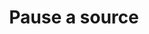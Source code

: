 ---
content-type: "api-endpoint"
endpoint: "sources"
key: "pause-a-source"
version: "4"


title: "Pause a source"
method: "put"
short-url: |
  /v{{ endpoint.version }}{{ object.endpoint-url }}/{source_id}
full-url: |
  {{ api.base-url }}{{ endpoint.short-url | flatify }}
short: "{{ api.core-objects.sources.pause.description }}"
description: |
  {{ api.core-objects.sources.pause.description }} When a source is paused, Stitch will not automatically start replication jobs for the source. Manual replication jobs can still be started using the [Start a replication job endpoint](#start-a-job), however.

  **Note**: This endpoint behaves identically to [Update a source](#update-a-source).

arguments:
  - name: "source_id"
    required: true
    type: "path parameter"
    description: "A path parameter corresponding to the unique ID of the source to be paused."
    example-value: |
      86741

  - name: "paused_at"
    required: false
    type: "timestamp"
    description: |
      The time the source was paused. This field must contain an [ISO 8601-compliant](https://en.wikipedia.org/wiki/ISO_8601){:target="new"} date.

      **Note**: Providing any value - past, present, or future - for this property will pause the source immediately if the request is successful.
    example-value: |
      "2019-06-01T00:00:00Z"


returns: |
  If successful, the API will return a status of <code class="api success">200 OK</code> and a [Source object]({{ api.core-objects.sources.object }}) with a populated `paused_at` value.

examples:
  - type: "Request"
    language: "json"
    code: |
      {% assign right-bracket = "}" %}
      curl -X {{ endpoint.method | upcase }} {{ endpoint.full-url | flatify | replace: "{source_id","86741" | remove: right-bracket | strip_newlines }}
           -H "Authorization: Bearer <ACCESS_TOKEN>" 
           -H "Content-Type: application/json"
           -d "{
                 "paused_at":"2019-06-01T00:00:00Z"
               }"

  - type: "Response"
    language: "json"
    code: |
      {
         "properties":{
            "anchor_time":"2019-01-30T18:16:37.205Z",
            "cron_expression":null,
            "frequency_in_minutes":"60",
            "image_version":"1.latest",
            "product":"pipeline",
            "shop":"stitchdatawearhouse",
            "start_date":"2017-01-01T00:00:00Z"
         },
         "updated_at":"2019-05-28T13:52:23Z",
         "schedule":null,
         "name":"shopify",
         "type":"platform.shopify",
         "deleted_at":null,
         "system_paused_at":null,
         "stitch_client_id":116078,
         "paused_at":"2019-06-01T00:00:00Z",
         "id":86741,
         "display_name":"Shopify",
         "created_at":"2019-01-10T19:38:18Z",
         "report_card":{
            "type":"platform.shopify",
            "current_step":1,
            "current_step_type":"fully_configured",
            "steps":[
               {
                  "type":"form",
                  "properties":[
                     {
                        "name":"anchor_time",
                        "is_required":false,
                        "is_credential":false,
                        "system_provided":false,
                        "property_type":"user_provided",
                        "json_schema":{
                           "type":"string",
                           "format":"date-time"
                        },
                        "provided":true,
                        "tap_mutable":false
                     },
                     {
                        "name":"cron_expression",
                        "is_required":false,
                        "is_credential":false,
                        "system_provided":false,
                        "property_type":"user_provided",
                        "json_schema":null,
                        "provided":false,
                        "tap_mutable":false
                     },
                     {
                        "name":"date_window_size",
                        "is_required":false,
                        "is_credential":false,
                        "system_provided":false,
                        "property_type":"user_provided",
                        "json_schema":{
                           "type":"integer"
                        },
                        "provided":false,
                        "tap_mutable":false
                     },
                     {
                        "name":"frequency_in_minutes",
                        "is_required":false,
                        "is_credential":false,
                        "system_provided":false,
                        "property_type":"user_provided",
                        "json_schema":{
                           "type":"string",
                           "pattern":"^1$|^30$|^60$|^360$|^720$|^1440$"
                        },
                        "provided":true,
                        "tap_mutable":false
                     },
                     {
                        "name":"image_version",
                        "is_required":true,
                        "is_credential":false,
                        "system_provided":true,
                        "property_type":"read_only",
                        "json_schema":null,
                        "provided":true,
                        "tap_mutable":false
                     },
                     {
                        "name":"shop",
                        "is_required":true,
                        "is_credential":false,
                        "system_provided":false,
                        "property_type":"user_provided",
                        "json_schema":{
                           "type":"string"
                        },
                        "provided":true,
                        "tap_mutable":false
                     },
                     {
                        "name":"start_date",
                        "is_required":true,
                        "is_credential":false,
                        "system_provided":false,
                        "property_type":"user_provided",
                        "json_schema":{
                           "type":"string",
                           "pattern":"^\\d{4}-\\d{2}-\\d{2}T00:00:00Z$"
                        },
                        "provided":true,
                        "tap_mutable":false
                     }
                  ]
               },
               {
                  "type":"oauth",
                  "properties":[
                     {
                        "name":"api_key",
                        "is_required":true,
                        "is_credential":true,
                        "system_provided":true,
                        "property_type":"system_provided_by_default",
                        "json_schema":{
                           "type":"string"
                        },
                        "provided":false,
                        "tap_mutable":false
                     }
                  ]
               },
               {
                  "type":"discover_schema",
                  "properties":[

                  ]
               },
               {
                  "type":"field_selection",
                  "properties":[

                  ]
               },
               {
                  "type":"fully_configured",
                  "properties":[

                  ]
               }
            ]
         }
      }
  - type: "Errors"
---